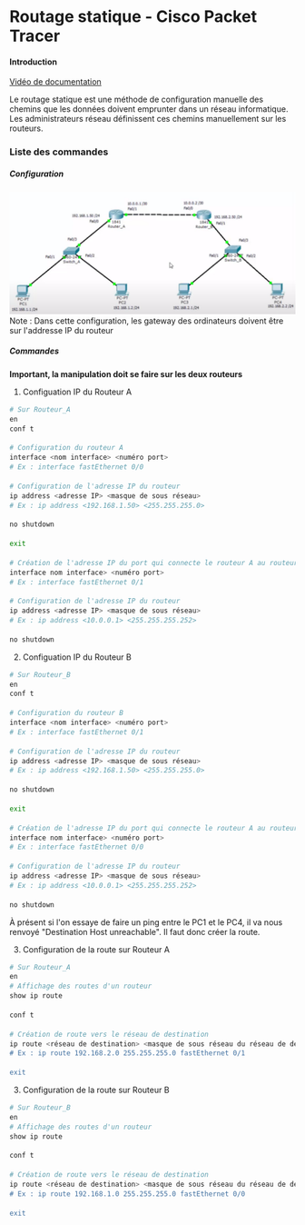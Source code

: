 # Routage statique - Cisco Packet Tracer

#### Introduction

[Vidéo de documentation](https://www.youtube.com/watch?v=5dCtWJxz2mQ)


Le routage statique est une méthode de configuration manuelle des chemins que les données doivent emprunter dans un réseau informatique. Les administrateurs réseau définissent ces chemins manuellement sur les routeurs.

### Liste des commandes

##### Configuration
![Vlan Diagramme](../Ressources/img/RoutageStatiqueDiag.png)
Note : Dans cette configuration, les gateway des ordinateurs doivent être sur l'addresse IP du routeur

##### Commandes
**Important, la manipulation doit se faire sur les deux routeurs**

1. Configuation IP du Routeur A
```sh
# Sur Routeur_A
en
conf t

# Configuration du routeur A
interface <nom interface> <numéro port>
# Ex : interface fastEthernet 0/0

# Configuration de l'adresse IP du routeur
ip address <adresse IP> <masque de sous réseau>
# Ex : ip address <192.168.1.50> <255.255.255.0>

no shutdown

exit

# Création de l'adresse IP du port qui connecte le routeur A au routeur B
interface nom interface> <numéro port>
# Ex : interface fastEthernet 0/1

# Configuration de l'adresse IP du routeur
ip address <adresse IP> <masque de sous réseau>
# Ex : ip address <10.0.0.1> <255.255.255.252>

no shutdown
```

2. Configuation IP du Routeur B
```sh
# Sur Routeur_B
en
conf t

# Configuration du routeur B
interface <nom interface> <numéro port>
# Ex : interface fastEthernet 0/1

# Configuration de l'adresse IP du routeur
ip address <adresse IP> <masque de sous réseau>
# Ex : ip address <192.168.1.50> <255.255.255.0>

no shutdown

exit

# Création de l'adresse IP du port qui connecte le routeur A au routeur B
interface nom interface> <numéro port>
# Ex : interface fastEthernet 0/0

# Configuration de l'adresse IP du routeur
ip address <adresse IP> <masque de sous réseau>
# Ex : ip address <10.0.0.1> <255.255.255.252>

no shutdown
```

À présent si l'on essaye de faire un ping entre le PC1 et le PC4, il va nous renvoyé "Destination Host unreachable". Il faut donc créer la route.

3. Configuration de la route sur Routeur A

```sh
# Sur Routeur_A
en
# Affichage des routes d'un routeur
show ip route

conf t

# Création de route vers le réseau de destination
ip route <réseau de destination> <masque de sous réseau du réseau de destination> <interface par laquelle est relié le routeur de destination> <numéro de l'interface>
# Ex : ip route 192.168.2.0 255.255.255.0 fastEthernet 0/1

exit
```

3. Configuration de la route sur Routeur B

```sh
# Sur Routeur_B
en
# Affichage des routes d'un routeur
show ip route

conf t

# Création de route vers le réseau de destination
ip route <réseau de destination> <masque de sous réseau du réseau de destination> <interface par laquelle est relié le routeur de destination> <numéro de l'interface>
# Ex : ip route 192.168.1.0 255.255.255.0 fastEthernet 0/0

exit
```
